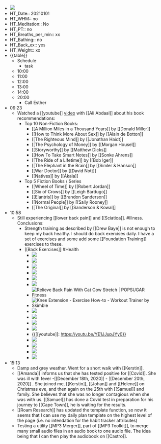 - ![](https://firebasestorage.googleapis.com/v0/b/firescript-577a2.appspot.com/o/imgs%2Fapp%2FDavidsroam%2FVjaqrAG96f.jpeg?alt=media&token=27357c56-ebb5-45a7-a720-118a4ff64806)
- HT_Date:: 20210101
- HT_WHM:: no 
- HT_Meditation:: No 
- HT_PT:: no
- HT_Breaths_per_min:: xx 
- HT_Bathing:: no 
- HT_Back_ex:: yes
- HT_Weight:: xx
- {{table}} 
    - Schedule 
        - task
    - 10:00 
    - 11:00 
    - 12:00
    - 13:00
    - 14:00 
    - 20:00
        - Call Esther
- 09:23
    - Watched a [[youtube]] [video](https://youtu.be/w47z_wz6XBA) with [[Ali Abdaal]] about his book recommendations:
        - Top 10 Non-Fiction Books:
            - [[A Million Miles in a Thousand Years]] by [[Donald Miller]]
            - [[How to Think More About Sex]] by [[Alain de Botton]]
            - [[The Righteous Mind]] by [[Jonathan Haidt]]
            - [[The Psychology of Money]] by [[Morgan Housel]]
            - [[Storyworthy]] by [[Matthew Dicks]]
            - [[How To Take Smart Notes]] by [[Sonke Ahrens]]
            - [[The Ride of a Lifetime]] by [[Bob Iger]]
            - [[The Elephant in the Brain]] by [[Simler & Hanson]]
            - [[War Doctor]] by [[David Nott]]
            - [[Natives]] by [[Akala]]
        - Top 5 Fiction Books / Series
            - [[Wheel of Time]] by [[Robert Jordan]]
            - [[Six of Crows]] by [[Leigh Bardugo]]
            - [[Elantris]] by [[Brandon Sanderson]]
            - [[Normal People]] by [[Sally Rooney]]
            - [[The Original]] by [[Sanderson & Kowal]]
- 10:58
    - Still experiencing [[lower back pain]] and [[Sciatica]]. #Illness. Conclusions:
        - Strength training as described by [[Drew Baye]] is not enough to keep my back healthy. I should do back exercises daily. I have a set of exercises and some add some [[Foundation Training]] exercises to these.
        - [[Back Exercises]] #Health
            - ![](https://firebasestorage.googleapis.com/v0/b/firescript-577a2.appspot.com/o/imgs%2Fapp%2FDavidsroam%2F0QyIn2s3g5.png?alt=media&token=ba516a0a-8325-4a7a-a74a-94564f8473ea)
            - ![](https://firebasestorage.googleapis.com/v0/b/firescript-577a2.appspot.com/o/imgs%2Fapp%2FDavidsroam%2Fn1VK2A8U_l.png?alt=media&token=0477324d-f7c9-43ac-8dee-df24aad17ff3)
            - ![](https://firebasestorage.googleapis.com/v0/b/firescript-577a2.appspot.com/o/imgs%2Fapp%2FDavidsroam%2FrfJhv3Pz0X.png?alt=media&token=b4d5aae1-0a34-4a1e-8188-5c688aa270e3)
            - ![](https://firebasestorage.googleapis.com/v0/b/firescript-577a2.appspot.com/o/imgs%2Fapp%2FDavidsroam%2FW8ZKCdYz0Q.png?alt=media&token=b2dc2f24-95f7-494c-b4ad-ccdbd7edbf32)
            - ![](https://firebasestorage.googleapis.com/v0/b/firescript-577a2.appspot.com/o/imgs%2Fapp%2FDavidsroam%2FPBLltNingH.png?alt=media&token=9a28a2bb-29ae-4a84-a7a3-fcff2c917a81)
            - ![](https://firebasestorage.googleapis.com/v0/b/firescript-577a2.appspot.com/o/imgs%2Fapp%2FDavidsroam%2FV9NwuIpzU1.png?alt=media&token=ce3e6fa9-179f-4331-8a68-2e5c14be6700)
            - ![Relieve Back Pain With Cat Cow Stretch | POPSUGAR Fitness](https://media1.popsugar-assets.com/files/thumbor/SqMNwY_nodFmtZJosADXsOelbOo/fit-in/2048xorig/filters:format_auto-!!-:strip_icc-!!-/2018/12/19/025/n/1922729/tmp_2uyv7S_1e80093dfafe2ea5_cat-and-cow.jpg)
            - ![Knee Extension - Exercise How-to - Workout Trainer by Skimble](https://s3.amazonaws.com/prod.skimble/assets/750698/image_iphone.jpg)
            - ![](https://firebasestorage.googleapis.com/v0/b/firescript-577a2.appspot.com/o/imgs%2Fapp%2FDavidsroam%2FMpMFV9jy1f.png?alt=media&token=781f78d4-8c90-4bfb-9991-ca18f4f7a117)
            - ![](https://firebasestorage.googleapis.com/v0/b/firescript-577a2.appspot.com/o/imgs%2Fapp%2FDavidsroam%2F71Z_TjIH3A.png?alt=media&token=b8089820-86a6-489c-bbdf-84178a6457a7)
            - ![](https://firebasestorage.googleapis.com/v0/b/firescript-577a2.appspot.com/o/imgs%2Fapp%2FDavidsroam%2FYUy2z90GR2.png?alt=media&token=e85fb4f1-26e7-4796-b9ad-1b04d197077c)
            - ![](https://firebasestorage.googleapis.com/v0/b/firescript-577a2.appspot.com/o/imgs%2Fapp%2FDavidsroam%2FKTdDfwwQsV.jpeg?alt=media&token=f6b8809f-aeb0-4bf0-9bf6-2e33b12c2b74)
            - {{[[youtube]]: https://youtu.be/YE1JJupJYy0}}
            - ![](https://firebasestorage.googleapis.com/v0/b/firescript-577a2.appspot.com/o/imgs%2Fapp%2FDavidsroam%2Fl6mrOYmmCr.jpeg?alt=media&token=c8d40857-4182-434c-805e-53499f4febaa)
            - ![](https://firebasestorage.googleapis.com/v0/b/firescript-577a2.appspot.com/o/imgs%2Fapp%2FDavidsroam%2FYM3x1RrGKa.png?alt=media&token=11e597b6-f6c1-4839-a3fe-46c084e33ead)
            - ![](https://firebasestorage.googleapis.com/v0/b/firescript-577a2.appspot.com/o/imgs%2Fapp%2FDavidsroam%2Ft18IzmHmGf.png?alt=media&token=c2b9d094-e2c3-4c8c-97b8-6170e988215f)
            - ![](https://firebasestorage.googleapis.com/v0/b/firescript-577a2.appspot.com/o/imgs%2Fapp%2FDavidsroam%2FsMCbSYLv8g.jpeg?alt=media&token=00119e7e-1c19-4d38-8ef8-18210eb06ce9)
- 15:13
    - Damp and grey weather. Went for a short walk with [[Kerstin]].
    - [[Amanda]] informs us that she has tested positive for [[Covid]]. She was ill with fever  -[[December 18th, 2020]] - [[December 20th, 2020]]  . She joined me, [[Kerstin]], [[Johan]] and [[Helene]] on Christmas eve, and then again on the 25th with [[Samuel]] and family. She believes that she was no longer contagious when she was with us. [[Samuel]] has done a Covid test in preparation for his journey to [[Cape Town]], he is waiting for the results.
    - [[Roam Research]] has updated the template function, so now it seems that I can use my daily plan template on the highest level of the page (i.e. no intendation for the habit tracker attributes)
    - Testing a utility [[MP3 Merger]], part of [[MP3 Toolkit]], to merge many small audio files in an audio book to one audio file. The idea being that I can then play the audiobook on [[Castro]].
